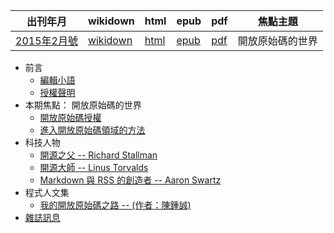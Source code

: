 
| 出刊年月 |  wikidown | html | epub | pdf | 焦點主題 |
|-------------|---------------|-------|-------|------|-------------|
| [2015年2月號](index.html) |  [wikidown](../../../wikidown.html#ymag201502:home) |  [html](book.html) |  [epub](book.epub) | [pdf](book.pdf) | 開放原始碼的世界  |


* 前言
    * [編輯小語](editor.html)
    * [授權聲明](license.html)
* 本期焦點： 開放原始碼的世界
    * [開放原始碼授權](focus2.html)
    * [進入開放原始碼領域的方法](focus3.html)
* 科技人物
    * [開源之父 -- Richard Stallman](people1.html)
    * [開源大師 -- Linus Torvalds](people2.html)
    * [Markdown 與 RSS 的創造者 -- Aaron Swartz](people4.html)
* 程式人文集
    * [我的開放原始碼之路 -- (作者：陳鍾誠)](article1.html)
* [雜誌訊息](info.html)
 
